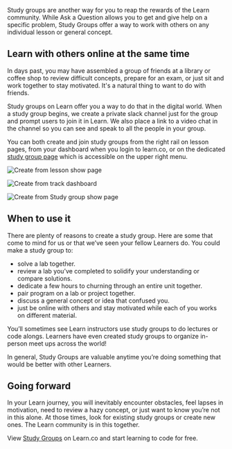 Study groups are another way for you to reap the rewards of the Learn community. While Ask a Question allows you to get and give help on a specific problem, Study Groups offer a way to work with others on any individual lesson or general concept.
 
## Learn with others online at the same time

In days past, you may have assembled a group of friends at a library or coffee shop to review difficult concepts, prepare for an exam, or just sit and work together to stay motivated. It's a natural thing to want to do with friends.

Study groups on Learn offer you a way to do that in the digital world. When a study group begins, we create a private slack channel just for the group and prompt users to join it in Learn. We also place a link to a video chat in the channel so you can see and speak to all the people in your group.

You can both create and join study groups from the right rail on lesson pages, from your dashboard when you login to learn.co, or on the dedicated [study group page](https://learn.co/study-groups) which is accessible on the upper right menu. 

![Create from lesson show page](https://curriculum-content.s3.amazonaws.com/intro-to-learn/Lesson_page_create.png)

![Create from track dashboard](http://curriculum-content.s3.amazonaws.com/intro-to-learn/Track_Dashboard.png)

![Create from Study group show page](http://curriculum-content.s3.amazonaws.com/intro-to-learn/study%20group%20show%20page.png)



## When to use it

There are plenty of reasons to create a study group. Here are some that come to mind for us or that we’ve seen your fellow Learners do. You could make a study group to:

- solve a lab together. 
- review a lab you’ve completed to solidify your understanding or compare solutions. 
- dedicate a few hours to churning through an entire unit together. 
- pair program on a lab or project together.
- discuss a general concept or idea that confused you.
- just be online with others and stay motivated while each of you works on different material.

You’ll sometimes see Learn instructors use study groups to do lectures or code alongs. Learners have even created study groups to organize in-person meet ups across the world! 

In general, Study Groups are valuable anytime you’re doing something that would be better with other Learners.

## Going forward

In your Learn journey, you will inevitably encounter obstacles, feel lapses in motivation, need to review a hazy concept, or just want to know you’re not in this alone. At those times, look for existing study groups or create new ones. The Learn community is in this together. 

<p data-visibility='hidden'>View <a href='https://learn.co/lessons/study-groups'>Study Groups</a> on Learn.co and start learning to code for free.</p>
